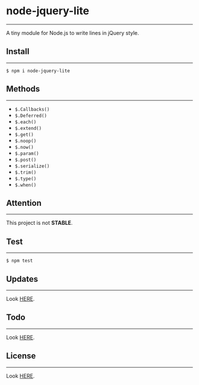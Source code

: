 # node-jquery-lite
---

A tiny module for Node.js to write lines in jQuery style.

## Install
---

```
$ npm i node-jquery-lite
```

## Methods
---

- `$.Callbacks()`
- `$.Deferred()`
- `$.each()`
- `$.extend()`
- `$.get()`
- `$.noop()`
- `$.now()`
- `$.param()`
- `$.post()`
- `$.serialize()`
- `$.trim()`
- `$.type()`
- `$.when()`
    
## Attention
---

This project is not **STABLE**.

## Test
---

```
$ npm test
```

## Updates
---

Look [HERE](UPDATE.md).

## Todo
---

Look [HERE](TODO.md).

## License
---

Look [HERE](LICENSE.md).